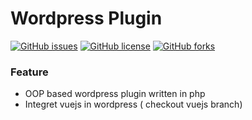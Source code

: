 # Wordpress Plugin

[![GitHub issues](https://img.shields.io/github/issues/kabirkhyrul/wordpress-plugin?style=for-the-badge)](https://github.com/kabirkhyrul/wordpress-plugin/issues) [![GitHub license](https://img.shields.io/github/license/kabirkhyrul/wordpress-plugin?style=for-the-badge)](https://github.com/kabirkhyrul/wordpress-plugin) [![GitHub forks](https://img.shields.io/github/forks/kabirkhyrul/wordpress-plugin?style=for-the-badge)](https://github.com/kabirkhyrul/wordpress-plugin/network)

### Feature
* OOP based wordpress plugin written in php
* Integret vuejs in wordpress ( checkout vuejs branch)

